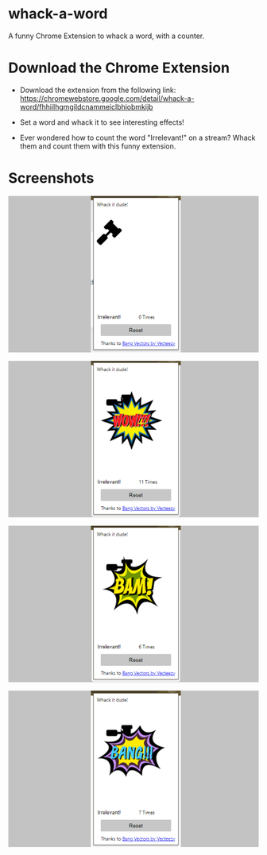 # whack-a-word
A funny Chrome Extension to whack a word, with a counter.

# Download the Chrome Extension

* Download the extension from the following link:
https://chromewebstore.google.com/detail/whack-a-word/fhhiilhgmgildcnammeiclbhiobmkijb

* Set a word and whack it to see interesting effects!

* Ever wondered how to count the word "Irrelevant!" on a stream?
Whack them and count them with this funny extension.


# Screenshots
![img.png](docs/img.png)

![img_1.png](docs/img_1.png)

![img_2.png](docs/img_2.png)

![img_3.png](docs/img_3.png)
